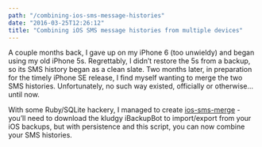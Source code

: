```yaml
---
path: "/combining-ios-sms-message-histories"
date: "2016-03-25T12:26:12"
title: "Combining iOS SMS message histories from multiple devices"
---
```


A couple months back, I gave up on my iPhone 6 (too unwieldy) and began using my old iPhone 5s. Regrettably, I didn’t restore the 5s from a backup, so its SMS history began as a clean slate. Two months later, in preparation for the timely iPhone SE release, I find myself wanting to merge the two SMS histories. Unfortunately, no such way existed, officially or otherwise... until now.

With some Ruby/SQLite hackery, I managed to create [ios-sms-merge](https://github.com/licyeus/ios-sms-merge) - you’ll need to download the kludgy iBackupBot to import/export from your iOS backups, but with persistence and this script, you can now combine your SMS histories.

